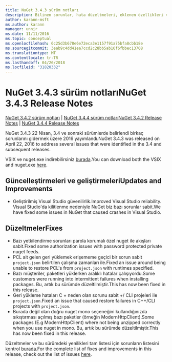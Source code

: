 ```yaml
---
title: NuGet 3.4.3 sürüm notları
description: Bilinen sorunlar, hata düzeltmeleri, eklenen özellikleri ve dcr NuGet 3.4.3 dahil etmek için sürüm notları.
author: karann-msft
ms.author: karann
manager: unnir
ms.date: 11/11/2016
ms.topic: conceptual
ms.openlocfilehash: 6c25d3b678e6e72eca3e1157f91a75bfa8cbb18e
ms.sourcegitcommit: 3eab9c4dd41ea7ccd2c28bb5ab16f6fbbec13708
ms.translationtype: MT
ms.contentlocale: tr-TR
ms.lasthandoff: 04/26/2018
ms.locfileid: "31820332"
---
```

# <a name="nuget-343-release-notes"></a><span data-ttu-id="4aa07-103">NuGet 3.4.3 sürüm notları</span><span class="sxs-lookup"><span data-stu-id="4aa07-103">NuGet 3.4.3 Release Notes</span></span>

<span data-ttu-id="4aa07-104">[NuGet 3.4.2 sürüm notları](../release-notes/nuget-3.4.2.md) | [NuGet 3.4.4 sürüm notları](../release-notes/nuget-3.4.4.md)</span><span class="sxs-lookup"><span data-stu-id="4aa07-104">[NuGet 3.4.2 Release Notes](../release-notes/nuget-3.4.2.md) | [NuGet 3.4.4 Release Notes](../release-notes/nuget-3.4.4.md)</span></span>

<span data-ttu-id="4aa07-105">NuGet 3.4.3 22 Nisan, 3.4 ve sonraki sürümlerde belirlendi birkaç sorunlarını gidermek üzere 2016 yayımlandı.</span><span class="sxs-lookup"><span data-stu-id="4aa07-105">NuGet 3.4.3 was released on April 22, 2016 to address several issues that were identified in the 3.4 and subsequent releases.</span></span>

<span data-ttu-id="4aa07-106">VSIX ve nuget.exe indirebilirsiniz [burada](https://dist.nuget.org/index.html).</span><span class="sxs-lookup"><span data-stu-id="4aa07-106">You can download both the VSIX and nuget.exe [here](https://dist.nuget.org/index.html).</span></span>

## <a name="updates-and-improvements"></a><span data-ttu-id="4aa07-107">Güncelleştirmeleri ve geliştirmeleri</span><span class="sxs-lookup"><span data-stu-id="4aa07-107">Updates and Improvements</span></span>

* <span data-ttu-id="4aa07-108">Geliştirilmiş Visual Studio güvenilirlik.</span><span class="sxs-lookup"><span data-stu-id="4aa07-108">Improved Visual Studio reliability.</span></span> <span data-ttu-id="4aa07-109">Visual Studio'da kilitlenme nedeniyle NuGet biz bazı sorunlar sabit.</span><span class="sxs-lookup"><span data-stu-id="4aa07-109">We have fixed some issues in NuGet that caused crashes in Visual Studio.</span></span>

## <a name="fixes"></a><span data-ttu-id="4aa07-110">Düzeltmeler</span><span class="sxs-lookup"><span data-stu-id="4aa07-110">Fixes</span></span>

* <span data-ttu-id="4aa07-111">Bazı yetkilendirme sorunları parola korumalı özel nuget ile akışları sabit.</span><span class="sxs-lookup"><span data-stu-id="4aa07-111">Fixed some authorization issues with password protected private nuget feeds.</span></span>
* <span data-ttu-id="4aa07-112">PCL ait gelen geri yüklemek erişememe geçici bir sorun sabit `project.json` belirtilen çalışma zamanları ile.</span><span class="sxs-lookup"><span data-stu-id="4aa07-112">Fixed an issue around being unable to restore PCL's from `project.json` with runtimes specified.</span></span>
* <span data-ttu-id="4aa07-113">Bazı müşteriler, paketleri yüklerken aralıklı hatalar çalışıyordu.</span><span class="sxs-lookup"><span data-stu-id="4aa07-113">Some customers were running into intermittent failures when installing packages.</span></span> <span data-ttu-id="4aa07-114">Bu, artık bu sürümde düzeltilmiştir.</span><span class="sxs-lookup"><span data-stu-id="4aa07-114">This has now been fixed in this release.</span></span>
* <span data-ttu-id="4aa07-115">Geri yükleme hataları C + neden olan sorunu sabit +/ CLI projeleri ile `project.json`.</span><span class="sxs-lookup"><span data-stu-id="4aa07-115">Fixed an issue that caused restore failures in C++/CLI projects with `project.json`.</span></span>
* <span data-ttu-id="4aa07-116">Burada değil olan doğru nuget mono seçeneğini kullandığınızda sıkıştırması açılmış bazı paketler (örneğin ModernHttpClient).</span><span class="sxs-lookup"><span data-stu-id="4aa07-116">Some packages (E.g ModernHttpClient) where not being unzipped correctly when you use nuget in mono.</span></span> <span data-ttu-id="4aa07-117">Bu, artık bu sürümde düzeltilmiştir.</span><span class="sxs-lookup"><span data-stu-id="4aa07-117">This has now been fixed in this release.</span></span>

<span data-ttu-id="4aa07-118">Düzeltmeler ve bu sürümdeki yenilikleri tam listesi için sorunların listesini kontrol [burada](https://github.com/NuGet/Home/issues?q=is%3Aissue+milestone%3A3.4.3+is%3Aclosed).</span><span class="sxs-lookup"><span data-stu-id="4aa07-118">For the complete list of fixes and improvements in this release, check out the list of issues [here](https://github.com/NuGet/Home/issues?q=is%3Aissue+milestone%3A3.4.3+is%3Aclosed).</span></span>